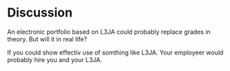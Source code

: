 Discussion
==========

An electronic portfolio based on L3JA could probably replace grades in theory. But will it in real life?

If you could show effectiv use of somthing like L3JA. Your employeer would probably hire you and your L3JA. 


